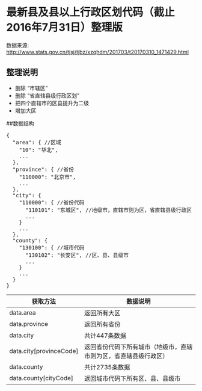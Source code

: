 # 最新县及县以上行政区划代码（截止2016年7月31日）整理版



数据来源: http://www.stats.gov.cn/tjsj/tjbz/xzqhdm/201703/t20170310_1471429.html 


## 整理说明
-  删除 “市辖区” 
-  删除 “省直辖县级行政区划”
-  把四个直辖市的区县提升为二级
-  增加大区


##数据结构
<pre>
{
  "area": { //区域
    "10": "华北",
    ...
  },
  "province": { //省份
    "110000": "北京市",
    ...
  },
  "city": {
    "110000": { //省份代码
      "110101": "东城区", //地级市，直辖市则为区，省直辖县级行政区
      ...
    }
    ...
  },
  "county": {
    "130100": { //城市代码
      "130102": "长安区", //区、县、县级市
      ...
    }
    ...
  }
}
</pre>

|获取方法|数据说明|
| ------------ | ------------ |
|data.area|返回所有大区|
|data.province|返回所有省份|
|data.city|共计447条数据|
|data.city[provinceCode]|返回省份代码下所有城市（地级市，直辖市则为区，省直辖县级行政区）|
|data.county|共计2735条数据|
|data.county[cityCode]|返回城市代码下所有区、县、县级市|

